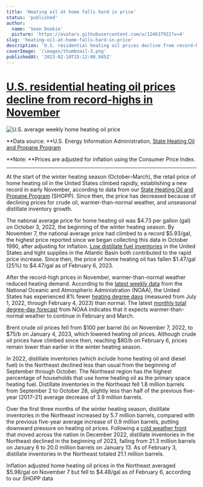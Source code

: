 ```yaml
---
title: 'Heating oil at home falls hard in price'
status: 'published'
author:
  name: 'Sean Dookie'
  picture: 'https://avatars.githubusercontent.com/u/124637922?v=4'
slug: 'heating-oil-at-home-falls-hard-in-price'
description: 'U.S. residential heating oil prices decline from record-highs in November'
coverImage: '/images/thumbnail-3.png'
publishedAt: '2023-02-10T15:12:00.945Z'
---
```


# [U.S. residential heating oil prices decline from record-highs in November](https://www.eia.gov/todayinenergy/detail.php?id=55479#)

![U.S. average weekly home heating oil price](https://www.eia.gov/todayinenergy/images/2023.02.09/main.svg)

\*\*Data source: \*\*U.S. Energy Information Administration, [State Heating Oil and Propane Program](https://www.eia.gov/petroleum/heatingoilpropane/)<br>

\*\*Note: \*\*Prices are adjusted for inflation using the Consumer Price Index.

---

At the start of the winter heating season (October–March), the retail price of home heating oil in the United States climbed rapidly, establishing a new record in early November, according to data from our [State Heating Oil and Propane Program](https://www.eia.gov/petroleum/heatingoilpropane/) (SHOPP). Since then, the price has decreased because of declining prices for crude oil, warmer-than-normal weather, and unseasonal distillate inventory growth.

The national average price for home heating oil was $4.73 per gallon (gal) on October 3, 2022, the beginning of the winter heating season. By November 7, the national average price had climbed to a record $5.93/gal, the highest price reported since we began collecting this data in October 1990, after adjusting for inflation. [Low distillate fuel inventories](https://www.eia.gov/petroleum/weekly/archive/2022/221102/includes/analysis_print.php) in the United States and tight supplies in the Atlantic Basin both contributed to the rapid price increase. Since then, the price of home heating oil has fallen $1.47/gal (25%) to $4.47/gal as of February 6, 2023.

After the record-high prices in November, warmer-than-normal weather reduced heating demand. According to the [latest weekly data](https://www.cpc.ncep.noaa.gov/products/analysis_monitoring/cdus/degree_days/hfstwpws.txt) from the National Oceanic and Atmospheric Administration (NOAA), the United States has experienced 8% fewer [heating degree days](https://www.eia.gov/tools/glossary/index.php?id=A) (measured from July 1, 2022, through February 4, 2023) than normal. The latest [monthly total degree-day forecast](https://www.cpc.ncep.noaa.gov/pacdir/DDdir/ddforecast.txt) from NOAA indicates that it expects warmer-than-normal weather to continue in February and March.

Brent crude oil prices fell from $100 per barrel (b) on November 7, 2022, to $75/b on January 4, 2023, which lowered heating oil prices. Although crude oil prices have climbed since then, reaching $80/b on February 6, prices remain lower than earlier in the winter heating season.

In 2022, distillate inventories (which include home heating oil and diesel fuel) in the Northeast declined less than usual from the beginning of September through October. The Northeast region has the highest percentage of households that use home heating oil as the primary space heating fuel. Distillate inventories in the Northeast fell 1.8 million barrels from September 2 to October 28, slightly less than half of the previous five-year (2017–21) average decrease of 3.9 million barrels.

Over the first three months of the winter heating season, distillate inventories in the Northeast increased by 5.7 million barrels, compared with the previous five-year average increase of 0.9 million barrels, putting downward pressure on heating oil prices. Following a [cold weather front](https://earthobservatory.nasa.gov/images/150797/weather-whiplash) that moved across the nation in December 2022, distillate inventories in the Northeast declined in the beginning of 2023, falling from 21.3 million barrels on January 6 to 20.0 million barrels on January 13. As of February 3, distillate inventories in the Northeast totaled 21.1 million barrels.

Inflation adjusted home heating oil prices in the Northeast averaged $5.98/gal on November 7 but fell to $4.48/gal as of February 6, according to our SHOPP data

